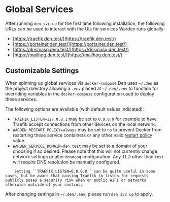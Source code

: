 # Global Services

After running `den svc up` for the first time following installation, the following URLs can be used to interact with the UIs for services Warden runs globally:

* [https://traefik.den.test/](https://traefik.den.test/)
* [https://portainer.den.test/](https://portainer.den.test/)
* [https://dnsmasq.dem.test/](https://dnsmasq.den.test/)
* [https://mailhog.den.test/](https://mailhog.den.test/)

## Customizable Settings

When spinning up global services via `docker-compose` Den uses `~/.den` as the project directory allowing a `.env` placed at `~/.den/.env` to function for overriding variables in the `docker-compose` configuration used to deploy these services.

The following options are available (with default values indicated):

* `TRAEFIK_LISTEN=127.0.0.1` may be set to `0.0.0.0` for example to have Traefik accept connections from other devices on the local network.
* `WARDEN_RESTART_POLICY=always` may be set to `no` to prevent Docker from restarting these service containers or any other valid [restart policy](https://docs.docker.com/config/containers/start-containers-automatically/#use-a-restart-policy) value.
* `WARDEN_SERVICE_DOMAIN=den.test` may be set to a domain of your choosing if so desired. Please note that this will not currently change network settings or alter `dnsmasq` configuration. Any TLD other than `test` will require DNS resolution be manually configured.

```{warning}
    Setting ``TRAEFIK_LISTEN=0.0.0.0`` can be quite useful in some cases, but be aware that causing Traefik to listen for requests publicly poses a security risk when on public WiFi or networks otherwise outside of your control.
```

After changing settings in `~/.den/.env`, please run `den svc up` to apply.
